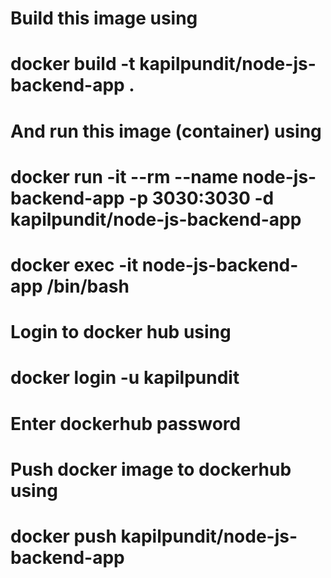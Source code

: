 # Build this image using 
# docker build -t kapilpundit/node-js-backend-app .
# And run this image (container) using
# docker run -it --rm --name node-js-backend-app -p 3030:3030 -d kapilpundit/node-js-backend-app
# docker exec -it node-js-backend-app /bin/bash
# Login to docker hub using
# docker login -u kapilpundit
# Enter dockerhub password
# Push docker image to dockerhub using
# docker push kapilpundit/node-js-backend-app